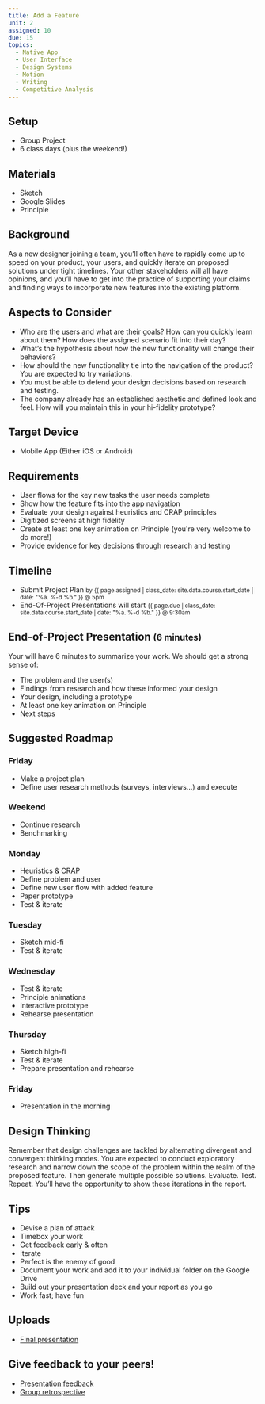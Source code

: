 ```yaml
---
title: Add a Feature
unit: 2
assigned: 10
due: 15
topics:
  - Native App
  - User Interface
  - Design Systems
  - Motion
  - Writing
  - Competitive Analysis
---
```

## Setup

* Group Project
* 6 class days (plus the weekend!)

## Materials

* Sketch
* Google Slides
* Principle

## Background

As a new designer joining a team, you’ll often have to rapidly come up to speed on your product, your users, and quickly iterate on proposed solutions under tight timelines. Your other stakeholders will all have opinions, and you’ll have to get into the practice of supporting your claims and finding ways to incorporate new features into the existing platform.

## Aspects to Consider

* Who are the users and what are their goals? How can you quickly learn about them? How does the assigned scenario fit into their day?
* What’s the hypothesis about how the new functionality will change their behaviors?
* How should the new functionality tie into the navigation of the product? You are expected to try variations.
* You must be able to defend your design decisions based on research and testing.
* The company already has an established aesthetic and defined look and feel. How will you maintain this in your hi-fidelity prototype?

## Target Device

* Mobile App (Either iOS or Android)

## Requirements

* User flows for the key new tasks the user needs complete
* Show how the feature fits into the app navigation
* Evaluate your design against heuristics and CRAP principles
* Digitized screens at high fidelity
* Create at least one key animation on Principle (you're very welcome to do more!)
* Provide evidence for key decisions through research and testing

## Timeline

* Submit Project Plan <small>by {{ page.assigned | class_date: site.data.course.start_date | date: "%a.&nbsp;%-d&nbsp;%b." }} @ 5pm</small>
* End-Of-Project Presentations will start <small>{{ page.due | class_date: site.data.course.start_date | date: "%a.&nbsp;%-d&nbsp;%b." }} @ 9:30am</small>

## End-of-Project Presentation <small>(6 minutes)</small>

Your will have 6 minutes to summarize your work. We should get a strong sense of:

* The problem and the user(s)
* Findings from research and how these informed your design
* Your design, including a prototype
* At least one key animation on Principle
* Next steps

## Suggested Roadmap

### Friday

* Make a project plan
* Define user research methods (surveys, interviews...) and execute

### Weekend

* Continue research
* Benchmarking

### Monday

* Heuristics & CRAP
* Define problem and user
* Define new user flow with added feature
* Paper prototype
* Test & iterate

### Tuesday

* Sketch mid-fi
* Test & iterate

### Wednesday

* Test & iterate
* Principle animations
* Interactive prototype
* Rehearse presentation

### Thursday

* Sketch high-fi
* Test & iterate
* Prepare presentation and rehearse

### Friday

* Presentation in the morning

## Design Thinking

Remember that design challenges are tackled by alternating divergent and convergent thinking modes. You are expected to conduct exploratory research and narrow down the scope of the problem within the realm of the proposed feature. Then generate multiple possible solutions. Evaluate. Test. Repeat. You’ll have the opportunity to show these iterations in the report.

## Tips

* Devise a plan of attack
* Timebox your work
* Get feedback early & often
* Iterate
* Perfect is the enemy of good
* Document your work and add it to your individual folder on the Google Drive
* Build out your presentation deck and your report as you go
* Work fast; have fun

## Uploads

* [Final presentation](https://drive.google.com/drive/folders/1k1Y9-Qoec1aKGBfoLIl18HkWPIxuYBW9)

## Give feedback to your peers!

* [Presentation feedback](https://drive.google.com/drive/folders/1sg4LpehV9RWbZ5aI2ldmVB1w12kX8QGu)
* [Group retrospective](https://drive.google.com/drive/folders/1tlxw6iBfKunzOItsR_Bc-OT1Fw7oEL4t)
